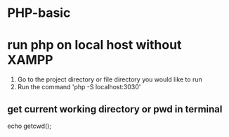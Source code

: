 # PHP-basic

# run php on local host without XAMPP

1. Go to the project directory or file directory you would like to run
2. Run the command 'php -S localhost:3030'

## get current working directory or pwd in terminal

echo getcwd();

